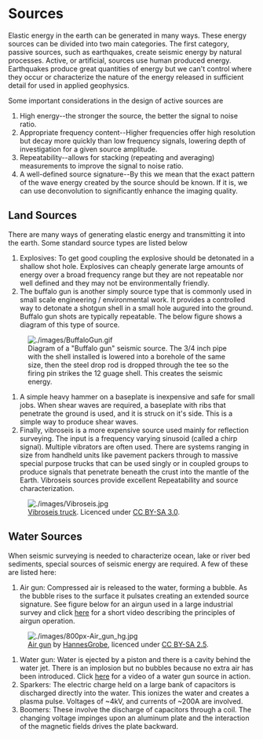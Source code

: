 # Sources

Elastic energy in the earth can be generated in many ways. These energy
sources can be divided into two main categories. The first category,
passive sources, such as earthquakes, create seismic energy by natural
processes. Active, or artificial, sources use human produced energy.
Earthquakes produce great quantities of energy but we can't control
where they occur or characterize the nature of the energy released in
sufficient detail for used in applied geophysics.

Some important considerations in the design of active sources are

1.  High energy--the stronger the source, the better the signal to noise
    ratio.
2.  Appropriate frequency content--Higher frequencies offer high
    resolution but decay more quickly than low frequency signals,
    lowering depth of investigation for a given source amplitude.
3.  Repeatability--allows for stacking (repeating and averaging)
    measurements to improve the signal to noise ratio.
4.  A well-defined source signature--By this we mean that the exact
    pattern of the wave energy created by the source should be known. If
    it is, we can use deconvolution to significantly enhance the imaging
    quality.

## Land Sources

There are many ways of generating elastic energy and transmitting it
into the earth. Some standard source types are listed below

1.  Explosives: To get good coupling the explosive should be detonated
    in a shallow shot hole. Explosives can cheaply generate large
    amounts of energy over a broad frequency range but they are not
    repeatable nor well defined and they may not be environmentally
    friendly.
2.  The buffalo gun is another simply source type that is commonly used
    in small scale engineering / environmental work. It provides a
    controlled way to detonate a shotgun shell in a small hole augured
    into the ground. Buffalo gun shots are typically repeatable. The
    below figure shows a diagram of this type of source.

<figure class="align-center">
<img src="./images/BuffaloGun.gif" alt="./images/BuffaloGun.gif" />
<figcaption>Diagram of a "Buffalo gun" seismic source. The 3/4 inch pipe
with the shell installed is lowered into a borehole of the same size,
then the steel drop rod is dropped through the tee so the firing pin
strikes the 12 guage shell. This creates the seismic
energy.</figcaption>
</figure>

1.  A simple heavy hammer on a baseplate is inexpensive and safe for
    small jobs. When shear waves are required, a baseplate with ribs
    that penetrate the ground is used, and it is struck on it's side.
    This is a simple way to produce shear waves.
2.  Finally, vibroseis is a more expensive source used mainly for
    reflection surveying. The input is a frequency varying sinusoid
    (called a chirp signal). Multiple vibrators are often used. There
    are systems ranging in size from handheld units like pavement
    packers through to massive special purpose trucks that can be used
    singly or in coupled groups to produce signals that penetrate
    beneath the crust into the mantle of the Earth. Vibroseis sources
    provide excellent Repeatability and source characterization.

<figure class="align-center">
<img src="./images/Vibroseis.jpg" alt="./images/Vibroseis.jpg" />
<figcaption><a
href="https://upload.wikimedia.org/wikipedia/commons/a/ac/Vibroseis.jpg">Vibroseis
truck</a>. Licenced under <a
href="https://creativecommons.org/licenses/by-sa/3.0/.">CC BY-SA
3.0</a>.</figcaption>
</figure>

## Water Sources

When seismic surveying is needed to characterize ocean, lake or river
bed sediments, special sources of seismic energy are required. A few of
these are listed here:

1.  Air gun: Compressed air is released to the water, forming a bubble.
    As the bubble rises to the surface it pulsates creating an extended
    source signature. See figure below for an airgun used in a large
    industrial survey and click
    [here](https://www.youtube.com/watch?v=IZzd7wDQbIU) for a short
    video describing the principles of airgun operation.

<figure class="align-center">
<img src="./images/800px-Air_gun_hg.jpg"
alt="./images/800px-Air_gun_hg.jpg" />
<figcaption><a
href="https://upload.wikimedia.org/wikipedia/commons/7/70/Air_gun_hg.jpg">Air
gun</a> by <a
href="https://commons.wikimedia.org/wiki/User:Hgrobe">HannesGrobe</a>,
licenced under <a
href="http://creativecommons.org/licenses/by-sa/2.5">CC BY-SA
2.5</a>.</figcaption>
</figure>

1.  Water gun: Water is ejected by a piston and there is a cavity behind
    the water jet. There is an implosion but no bubbles because no extra
    air has been introduced. Click [here](https://vimeo.com/70134132)
    for a video of a water gun source in action.
2.  Sparkers: The electric charge held on a large bank of capacitors is
    discharged directly into the water. This ionizes the water and
    creates a plasma pulse. Voltages of ~4kV, and currents of ~200A are
    involved.
3.  Boomers: These involve the discharge of capacitors through a coil.
    The changing voltage impinges upon an aluminum plate and the
    interaction of the magnetic fields drives the plate backward.

